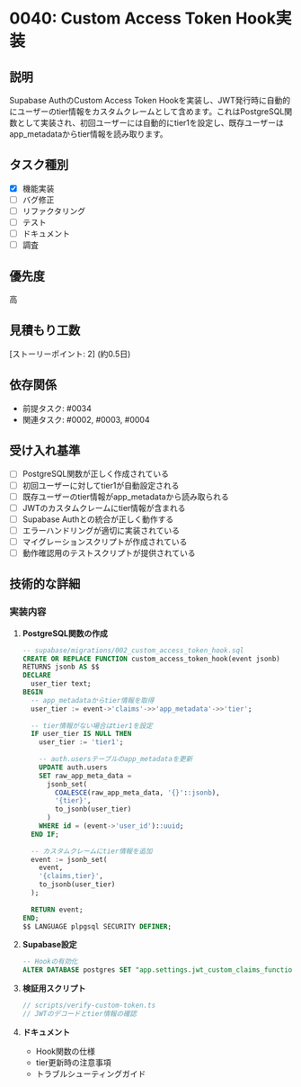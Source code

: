 # 0040: Custom Access Token Hook実装

## 説明
Supabase AuthのCustom Access Token Hookを実装し、JWT発行時に自動的にユーザーのtier情報をカスタムクレームとして含めます。これはPostgreSQL関数として実装され、初回ユーザーには自動的にtier1を設定し、既存ユーザーはapp_metadataからtier情報を読み取ります。

## タスク種別
- [x] 機能実装
- [ ] バグ修正
- [ ] リファクタリング
- [ ] テスト
- [ ] ドキュメント
- [ ] 調査

## 優先度
高

## 見積もり工数
[ストーリーポイント: 2] (約0.5日)

## 依存関係
- 前提タスク: #0034
- 関連タスク: #0002, #0003, #0004

## 受け入れ基準
- [ ] PostgreSQL関数が正しく作成されている
- [ ] 初回ユーザーに対してtier1が自動設定される
- [ ] 既存ユーザーのtier情報がapp_metadataから読み取られる
- [ ] JWTのカスタムクレームにtier情報が含まれる
- [ ] Supabase Authとの統合が正しく動作する
- [ ] エラーハンドリングが適切に実装されている
- [ ] マイグレーションスクリプトが作成されている
- [ ] 動作確認用のテストスクリプトが提供されている

## 技術的な詳細
### 実装内容
1. **PostgreSQL関数の作成**
   ```sql
   -- supabase/migrations/002_custom_access_token_hook.sql
   CREATE OR REPLACE FUNCTION custom_access_token_hook(event jsonb)
   RETURNS jsonb AS $$
   DECLARE
     user_tier text;
   BEGIN
     -- app_metadataからtier情報を取得
     user_tier := event->'claims'->>'app_metadata'->>'tier';
     
     -- tier情報がない場合はtier1を設定
     IF user_tier IS NULL THEN
       user_tier := 'tier1';
       
       -- auth.usersテーブルのapp_metadataを更新
       UPDATE auth.users
       SET raw_app_meta_data = 
         jsonb_set(
           COALESCE(raw_app_meta_data, '{}'::jsonb),
           '{tier}',
           to_jsonb(user_tier)
         )
       WHERE id = (event->'user_id')::uuid;
     END IF;
     
     -- カスタムクレームにtier情報を追加
     event := jsonb_set(
       event,
       '{claims,tier}',
       to_jsonb(user_tier)
     );
     
     RETURN event;
   END;
   $$ LANGUAGE plpgsql SECURITY DEFINER;
   ```

2. **Supabase設定**
   ```sql
   -- Hookの有効化
   ALTER DATABASE postgres SET "app.settings.jwt_custom_claims_function" = 'custom_access_token_hook';
   ```

3. **検証用スクリプト**
   ```typescript
   // scripts/verify-custom-token.ts
   // JWTのデコードとtier情報の確認
   ```

4. **ドキュメント**
   - Hook関数の仕様
   - tier更新時の注意事項
   - トラブルシューティングガイド